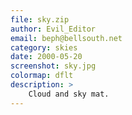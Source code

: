 ```yaml
---
file: sky.zip
author: Evil_Editor
email: beph@bellsouth.net
category: skies
date: 2000-05-20
screenshot: sky.jpg
colormap: dflt
description: >
    Cloud and sky mat.
---
```

